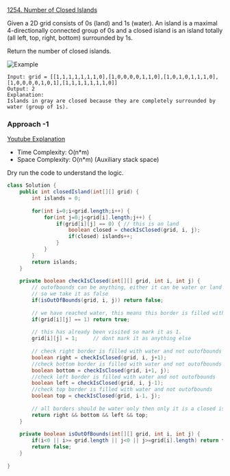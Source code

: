 [1254. Number of Closed Islands](https://leetcode.com/problems/number-of-closed-islands/submissions/)

Given a 2D grid consists of 0s (land) and 1s (water).  An island is a maximal 4-directionally connected group of 0s and a closed island is an island totally (all left, top, right, bottom) surrounded by 1s.

Return the number of closed islands.

![Example](https://assets.leetcode.com/uploads/2019/10/31/sample_3_1610.png)

```text
Input: grid = [[1,1,1,1,1,1,1,0],[1,0,0,0,0,1,1,0],[1,0,1,0,1,1,1,0],[1,0,0,0,0,1,0,1],[1,1,1,1,1,1,1,0]]
Output: 2
Explanation: 
Islands in gray are closed because they are completely surrounded by water (group of 1s).
```

### Approach -1 
[Youtube Explanation](https://www.youtube.com/watch?v=QcY61aBwibI)

- Time Complexity: O(n*m)
- Space Complexity: O(n*m) (Auxiliary stack space)

Dry run the code to understand the logic.

```java
class Solution {
    public int closedIsland(int[][] grid) {
        int islands = 0;
        
        for(int i=0;i<grid.length;i++) {
            for(int j=0;j<grid[i].length;j++) {
                if(grid[i][j] == 0) { // this is an land
                    boolean closed = checkIsClosed(grid, i, j);
                    if(closed) islands++;
                }  
            }
        }
        return islands;
    }
    
    private boolean checkIsClosed(int[][] grid, int i, int j) {
        // outofbounds can be anything, either it can be water or land
        // so we take it as false
        if(isOutOfBounds(grid, i, j)) return false;
        
        // we have reached water, this means this border is filled with water and is inside grid so return true        
        if(grid[i][j] == 1) return true;
        
        // this has already been visited so mark it as 1.
        grid[i][j] = 1;     // dont mark it as anything else
        
        // check right border is filled with water and not outofbounds
        boolean right = checkIsClosed(grid, i, j+1);
        //check bottom border is filled with water and not outofbounds
        boolean bottom = checkIsClosed(grid, i+1, j);
        //check left border is filled with water and not outofbounds
        boolean left = checkIsClosed(grid, i, j-1);
        //check top border is filled with water and not outofbounds
        boolean top = checkIsClosed(grid, i-1, j);
        
        // all borders should be water only then only it is a closed island
        return right && bottom && left && top; 
    }
    
    private boolean isOutOfBounds(int[][] grid, int i, int j) {
        if(i<0 || i>= grid.length || j<0 || j>=grid[i].length) return true;
        return false;
    }
    
}
```